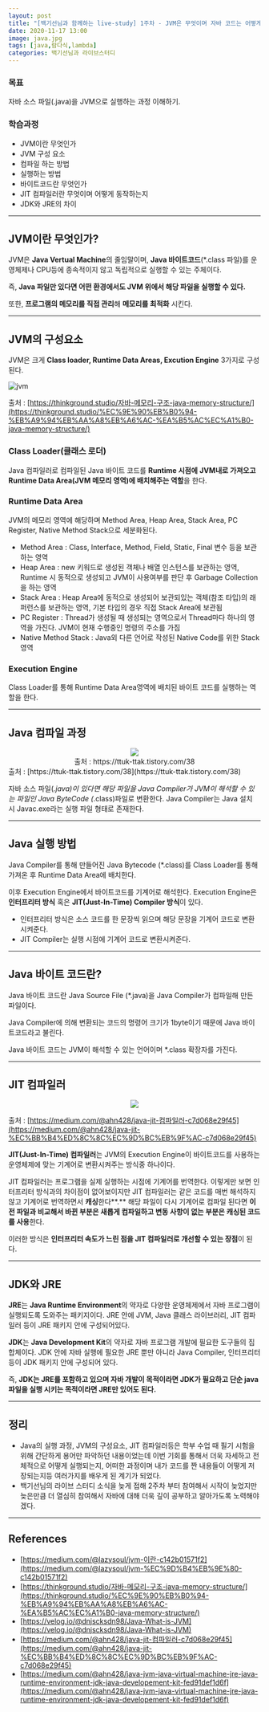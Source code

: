```yaml
---
layout: post
title: "[백기선님과 함께하는 live-study] 1주차 - JVM은 무엇이며 자바 코드는 어떻게 실행하는 것인가."
date: 2020-11-17 13:00
image: java.jpg
tags: [java,람다식,lambda]
categories: 백기선님과 라이브스터디
---
```


### 목표

자바 소스 파일(.java)을 JVM으로 실행하는 과정 이해하기.

### 학습과정

- JVM이란 무엇인가
- JVM 구성 요소
- 컴파일 하는 방법
- 실행하는 방법
- 바이트코드란 무엇인가
- JIT 컴파일러란 무엇이며 어떻게 동작하는지
- JDK와 JRE의 차이

---

## JVM이란 무엇인가?

JVM은 **Java Vertual Machine**의 줄임말이며, **Java 바이트코드**(*.class 파일)를 운영체제나 CPU등에 종속적이지 않고 독립적으로 실행할 수 있는 주체이다.

즉, **Java 파일만 있다면 어떤 환경에서도 JVM 위에서 해당 파일을 실행할 수 있다.**

또한, **프로그램의 메모리를 직접 관리**해 **메모리를 최적화** 시킨다.

---

## JVM의 구성요소

JVM은 크게 **Class loader, Runtime Data Areas, Excution Engine** 3가지로 구성된다.

![jvm](https://user-images.githubusercontent.com/52314663/99345185-15928100-28d5-11eb-985c-75c751468169.png)

출처 :  [https://thinkground.studio/자바-메모리-구조-java-memory-structure/](https://thinkground.studio/%EC%9E%90%EB%B0%94-%EB%A9%94%EB%AA%A8%EB%A6%AC-%EA%B5%AC%EC%A1%B0-java-memory-structure/)

### Class Loader(클래스 로더)

Java 컴파일러로 컴파일된 Java 바이트 코드를 **Runtime 시점에** **JVM내로 가져오고 Runtime Data Area(JVM 메모리 영역)에 배치해주는 역할**을 한다. 

### Runtime Data Area

JVM의 메모리 영역에 해당하며 Method Area, Heap Area, Stack Area, PC Register, Native Method Stack으로 세분화된다.

- Method Area : Class, Interface, Method, Field, Static, Final 변수 등을 보관하는 영역
- Heap Area : new 키워드로 생성된 객체나 배열 인스턴스를 보관하는 영역, Runtime 시 동적으로 생성되고 JVM이 사용여부를 판단 후 Garbage Collection을 하는 영역
- Stack Area : Heap Area에 동적으로 생성되어 보관되있는 객체(참조 타입)의 래퍼런스를 보관하는 영역, 기본 타입의 경우 직접 Stack Area에 보관됨
- PC Register : Thread가 생성될 때 생성되는 영역으로서 Thread마다 하나의 영역을 가진다. JVM이 현재 수행중인 명령의 주소를 가짐
- Native Method Stack : Java외 다른 언어로 작성된 Native Code를 위한 Stack 영역

### Execution Engine

Class Loader를 통해 Runtime Data Area영역에 배치된 바이트 코드를 실행하는 역할을 한다.

---

## Java 컴파일 과정

<center><img src="https://user-images.githubusercontent.com/52314663/99345263-3ce94e00-28d5-11eb-9ffd-d1832f985e9a.png"></center>

<center>출처 : https://ttuk-ttak.tistory.com/38 <a href="https://ttuk-ttak.tistory.com/38"></a></center>
출처 : [https://ttuk-ttak.tistory.com/38](https://ttuk-ttak.tistory.com/38)

자바 소스 파일(*.java)이 있다면 해당 파일을 Java Compiler가 JVM이 해석할 수 있는 파일인 Java ByteCode (*.class)파일로 변환한다. Java Compiler는 Java 설치 시  Javac.exe라는 실행 파일 형태로 존재한다.

---

## Java 실행 방법

Java Compiler를 통해 만들어진 Java Bytecode (*.class)를 Class Loader를 통해 가져온 후 Runtime Data Area에 배치한다. 

이후 Execution Engine에서 바이트코드를 기계어로 해석한다. Execution Engine은 **인터프리터 방식** 혹은 **JIT(Just-In-Time) Compiler 방식**이 있다.

- 인터프리터 방식은 소스 코드를 한 문장씩 읽으며 해당 문장을 기계어 코드로 변환시켜준다.
- JIT Compiler는 실행 시점에 기계어 코드로 변환시켜준다.

---

## Java 바이트 코드란?

Java 바이트 코드란 Java Source File (*.java)을 Java Compiler가 컴파일해 만든 파일이다. 

Java Compiler에 의해 변환되는 코드의 명령어 크기가 1byte이기 때문에 Java 바이트코드라고 불린다.

Java 바이트 코드는 JVM이 해석할 수 있는 언어이며 *.class 확장자를 가진다.

---

## JIT 컴파일러

<center><img src="https://user-images.githubusercontent.com/52314663/99345263-3ce94e00-28d5-11eb-9ffd-d1832f985e9a.png"></center>


출처 : [https://medium.com/@ahn428/java-jit-컴파일러-c7d068e29f45](https://medium.com/@ahn428/java-jit-%EC%BB%B4%ED%8C%8C%EC%9D%BC%EB%9F%AC-c7d068e29f45)

**JIT(Just-In-Time) 컴파일러**는 JVM의 Execution Engine이 바이트코드를 사용하는 운영체제에 맞는 기계어로 변환시켜주는 방식중 하나이다.

JIT 컴파일러는 프로그램을 실제 실행하는 시점에 기계어를 번역한다. 이렇게만 보면 인터프리터 방식과의 차이점이 없어보이지만 JIT 컴파일러는 같은 코드를 매번 해석하지 않고 기계어로 번역하면서 **캐싱**한다**.** 해당 파일이 다시 기계어로 컴파일 된다면 **이전 파일과 비교해서 바뀐 부분은 새롭게 컴파일하고 변동 사항이 없는 부분은 캐싱된 코드를 사용**한다.

이러한 방식은 **인터프리터 속도가 느린 점을 JIT 컴파일러로 개선할 수 있는 장점**이 된다.

---

## JDK와 JRE

**JRE**는 **Java Runtime Environment**의 약자로 다양한 운영체제에서 자바 프로그램이 실행되도록 도와주는 패키지이다. JRE 안에 JVM, Java 클래스 라이브러리, JIT 컴파일러 등이 JRE 패키지 안에 구성되어있다.

**JDK**는 **Java Development Kit**의 약자로 자바 프로그램 개발에 필요한 도구들의 집합체이다. JDK 안에 자바 실행에 필요한 JRE 뿐만 아니라 Java Compiler, 인터프리터 등이 JDK 패키지 안에 구성되어 있다.

즉, **JDK는 JRE를 포함하고 있으며 자바 개발이 목적이라면 JDK가 필요하고 단순 java 파일을 실행 시키는 목적이라면 JRE만 있어도 된다.**

---

## 정리

- Java의 실행 과정, JVM의 구성요소, JIT 컴파일러등은 학부 수업 때 필기 시험을 위해 간단하게 용어만 파악하던 내용이었는데 이번 기회를 통해서 더욱 자세하고 전체적으로 어떻게 실행되는지, 어떠한 과정이며 내가 코드를 짠 내용들이 어떻게 저장되는지등 여러가지를 배우게 된 계기가 되었다.
- 백기선님의 라이브 스터디 소식을 늦게 접해 2주차 부터 참여해서 시작이 늦었지만 늦은만큼 더 열심히 참여해서 자바에 대해 더욱 깊이 공부하고 알아가도록 노력해야겠다.

---

## References

- [https://medium.com/@lazysoul/jvm-이란-c142b01571f2](https://medium.com/@lazysoul/jvm-%EC%9D%B4%EB%9E%80-c142b01571f2)
- [https://thinkground.studio/자바-메모리-구조-java-memory-structure/](https://thinkground.studio/%EC%9E%90%EB%B0%94-%EB%A9%94%EB%AA%A8%EB%A6%AC-%EA%B5%AC%EC%A1%B0-java-memory-structure/)
- [https://velog.io/@dnjscksdn98/Java-What-is-JVM](https://velog.io/@dnjscksdn98/Java-What-is-JVM)
- [https://medium.com/@ahn428/java-jit-컴파일러-c7d068e29f45](https://medium.com/@ahn428/java-jit-%EC%BB%B4%ED%8C%8C%EC%9D%BC%EB%9F%AC-c7d068e29f45)
- [https://medium.com/@ahn428/java-jvm-java-virtual-machine-jre-java-runtime-environment-jdk-java-developement-kit-fed91def1d6f](https://medium.com/@ahn428/java-jvm-java-virtual-machine-jre-java-runtime-environment-jdk-java-developement-kit-fed91def1d6f)
